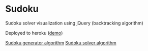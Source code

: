 # Sudoku
Sudoku solver visualization using jQuery (backtracking algorithm)

Deployed to heroku ([demo](https://sudoku-solver-visualization.herokuapp.com/))

[Sudoku generator algorithm](https://www.101computing.net/sudoku-generator-algorithm/)
[Sudoku solver algorithm](https://www.101computing.net/backtracking-algorithm-sudoku-solver/)